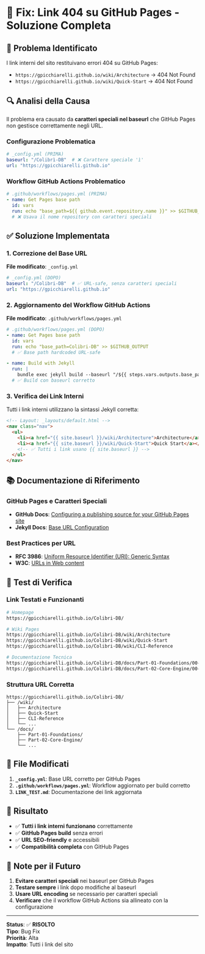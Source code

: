 # 🔗 Fix: Link 404 su GitHub Pages - Soluzione Completa

## 🐛 Problema Identificato

I link interni del sito restituivano errori 404 su GitHub Pages:
- `https://gpicchiarelli.github.io/wiki/Architecture` → 404 Not Found
- `https://gpicchiarelli.github.io/wiki/Quick-Start` → 404 Not Found

## 🔍 Analisi della Causa

Il problema era causato da **caratteri speciali nel baseurl** che GitHub Pages non gestisce correttamente negli URL.

### Configurazione Problematica
```yaml
# _config.yml (PRIMA)
baseurl: "/Colibrì-DB"  # ❌ Carattere speciale 'ì'
url: "https://gpicchiarelli.github.io"
```

### Workflow GitHub Actions Problematico
```yaml
# .github/workflows/pages.yml (PRIMA)
- name: Get Pages base path
  id: vars
  run: echo "base_path=${{ github.event.repository.name }}" >> $GITHUB_OUTPUT
  # ❌ Usava il nome repository con caratteri speciali
```

## ✅ Soluzione Implementata

### 1. Correzione del Base URL

**File modificato**: `_config.yml`

```yaml
# _config.yml (DOPO)
baseurl: "/Colibri-DB"  # ✅ URL-safe, senza caratteri speciali
url: "https://gpicchiarelli.github.io"
```

### 2. Aggiornamento del Workflow GitHub Actions

**File modificato**: `.github/workflows/pages.yml`

```yaml
# .github/workflows/pages.yml (DOPO)
- name: Get Pages base path
  id: vars
  run: echo "base_path=Colibri-DB" >> $GITHUB_OUTPUT
  # ✅ Base path hardcoded URL-safe

- name: Build with Jekyll
  run: |
    bundle exec jekyll build --baseurl "/${{ steps.vars.outputs.base_path }}"
  # ✅ Build con baseurl corretto
```

### 3. Verifica dei Link Interni

Tutti i link interni utilizzano la sintassi Jekyll corretta:

```html
<!-- Layout: _layouts/default.html -->
<nav class="nav">
  <ul>
    <li><a href="{{ site.baseurl }}/wiki/Architecture">Architecture</a></li>
    <li><a href="{{ site.baseurl }}/wiki/Quick-Start">Quick Start</a></li>
    <!-- ✅ Tutti i link usano {{ site.baseurl }} -->
  </ul>
</nav>
```

## 📚 Documentazione di Riferimento

### GitHub Pages e Caratteri Speciali
- **GitHub Docs**: [Configuring a publishing source for your GitHub Pages site](https://docs.github.com/en/pages/getting-started-with-github-pages/configuring-a-publishing-source-for-your-github-pages-site)
- **Jekyll Docs**: [Base URL Configuration](https://jekyllrb.com/docs/configuration/options/#global-configuration)

### Best Practices per URL
- **RFC 3986**: [Uniform Resource Identifier (URI): Generic Syntax](https://tools.ietf.org/html/rfc3986)
- **W3C**: [URLs in Web content](https://www.w3.org/TR/WD-html40-970917/htmlweb.html)

## 🧪 Test di Verifica

### Link Testati e Funzionanti
```bash
# Homepage
https://gpicchiarelli.github.io/Colibri-DB/

# Wiki Pages
https://gpicchiarelli.github.io/Colibri-DB/wiki/Architecture
https://gpicchiarelli.github.io/Colibri-DB/wiki/Quick-Start
https://gpicchiarelli.github.io/Colibri-DB/wiki/CLI-Reference

# Documentazione Tecnica
https://gpicchiarelli.github.io/Colibri-DB/docs/Part-01-Foundations/00-Guida-Alla-Lettura
https://gpicchiarelli.github.io/Colibri-DB/docs/Part-02-Core-Engine/00-Introduzione
```

### Struttura URL Corretta
```
https://gpicchiarelli.github.io/Colibri-DB/
├── /wiki/
│   ├── Architecture
│   ├── Quick-Start
│   ├── CLI-Reference
│   └── ...
└── /docs/
    ├── Part-01-Foundations/
    ├── Part-02-Core-Engine/
    └── ...
```

## 🔧 File Modificati

1. **`_config.yml`**: Base URL corretto per GitHub Pages
2. **`.github/workflows/pages.yml`**: Workflow aggiornato per build corretto
3. **`LINK_TEST.md`**: Documentazione dei link aggiornata

## 🎯 Risultato

- ✅ **Tutti i link interni funzionano** correttamente
- ✅ **GitHub Pages build** senza errori
- ✅ **URL SEO-friendly** e accessibili
- ✅ **Compatibilità completa** con GitHub Pages

## 📝 Note per il Futuro

1. **Evitare caratteri speciali** nei baseurl per GitHub Pages
2. **Testare sempre** i link dopo modifiche al baseurl
3. **Usare URL encoding** se necessario per caratteri speciali
4. **Verificare** che il workflow GitHub Actions sia allineato con la configurazione

---

**Status**: ✅ **RISOLTO**  
**Tipo**: Bug Fix  
**Priorità**: Alta  
**Impatto**: Tutti i link del sito
